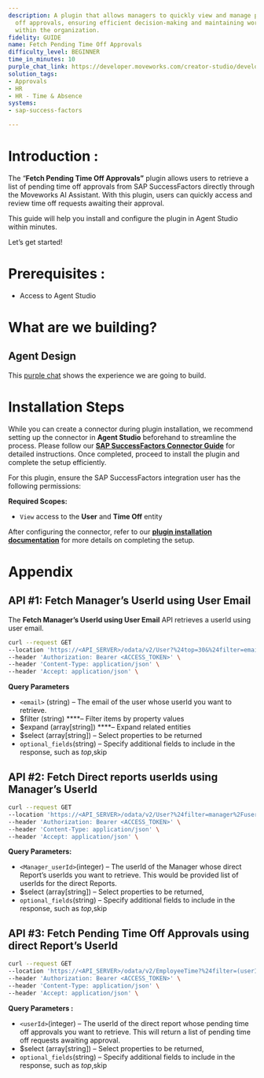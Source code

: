 ```yaml
---
description: A plugin that allows managers to quickly view and manage pending time
  off approvals, ensuring efficient decision-making and maintaining workforce availability
  within the organization.
fidelity: GUIDE
name: Fetch Pending Time Off Approvals
difficulty_level: BEGINNER
time_in_minutes: 10
purple_chat_link: https://developer.moveworks.com/creator-studio/developer-tools/purple-chat/?conversation=%7B%22startTimestamp%22%3A%2211%3A43+AM%22%2C%22messages%22%3A%5B%7B%22parts%22%3A%5B%7B%22richText%22%3A%22Check+pending+time+off+requests%22%7D%5D%2C%22role%22%3A%22user%22%7D%2C%7B%22parts%22%3A%5B%7B%22richText%22%3A%22%3Cp%3EHere+are+the+pending+time+off+requests+from+your+direct+reports%3A%3C%2Fp%3E%22%7D%2C%7B%22richText%22%3A%22%3Cp%3ETime+Off+Request+1%3C%2Fp%3E%22%7D%2C%7B%22richText%22%3A%22%3Cp%3E%3Cb%3EEmployee%3A%3C%2Fb%3E+Alex+Johnson%3Cbr%3E%3Cb%3ERequest+Type%3A%3C%2Fb%3E+Vacation%3Cbr%3E%3Cb%3EDates%3A%3C%2Fb%3E+May+10+-+May+14%3Cbr%3E%3Cb%3EReason%3A%3C%2Fb%3E+Family+trip%3C%2Fp%3E%22%7D%2C%7B%22richText%22%3A%22%3Cp%3ETime+Off+Request+2%3C%2Fp%3E%22%7D%2C%7B%22richText%22%3A%22%3Cp%3E%3Cb%3EEmployee%3A%3C%2Fb%3E+Emily+White%3Cbr%3E%3Cb%3ERequest+Type%3A%3C%2Fb%3E+Sick+Leave%3Cbr%3E%3Cb%3EDates%3A%3C%2Fb%3E+May+15%3Cbr%3E%3Cb%3EReason%3A%3C%2Fb%3E+Flu%3C%2Fp%3E%22%7D%2C%7B%22richText%22%3A%22%3Cp%3EWhich+time+off+requests+would+you+like+to+approve+or+reject%3F+Please+list+the+employee+names+separated+by+commas.%3C%2Fp%3E%22%7D%5D%2C%22role%22%3A%22assistant%22%7D%5D%7D
solution_tags:
- Approvals
- HR
- HR - Time & Absence
systems:
- sap-success-factors

---
```


# **Introduction :**

The “**Fetch Pending Time Off Approvals”** plugin allows users to retrieve a list of pending time off approvals from SAP SuccessFactors directly through the Moveworks AI Assistant. With this plugin, users can quickly access and review time off requests awaiting their approval.

This guide will help you install and configure the plugin in Agent Studio within minutes. 

Let’s get started!

# Prerequisites :

- Access to Agent Studio

# What are we building?

## **Agent Design**

This [purple chat](https://developer.moveworks.com/creator-studio/developer-tools/purple-chat?conversation=%7B%22startTimestamp%22%3A%2211%3A43+AM%22%2C%22messages%22%3A%5B%7B%22parts%22%3A%5B%7B%22richText%22%3A%22Check+pending+time+off+requests%22%7D%5D%2C%22role%22%3A%22user%22%7D%2C%7B%22parts%22%3A%5B%7B%22richText%22%3A%22%3Cp%3EHere+are+the+pending+time+off+requests+from+your+direct+reports%3A%3C%2Fp%3E%22%7D%2C%7B%22richText%22%3A%22%3Cp%3ETime+Off+Request+1%3C%2Fp%3E%22%7D%2C%7B%22richText%22%3A%22%3Cp%3E%3Cb%3EEmployee%3A%3C%2Fb%3E+Alex+Johnson%3Cbr%3E%3Cb%3ERequest+Type%3A%3C%2Fb%3E+Vacation%3Cbr%3E%3Cb%3EDates%3A%3C%2Fb%3E+May+10+-+May+14%3Cbr%3E%3Cb%3EReason%3A%3C%2Fb%3E+Family+trip%3C%2Fp%3E%22%7D%2C%7B%22richText%22%3A%22%3Cp%3ETime+Off+Request+2%3C%2Fp%3E%22%7D%2C%7B%22richText%22%3A%22%3Cp%3E%3Cb%3EEmployee%3A%3C%2Fb%3E+Emily+White%3Cbr%3E%3Cb%3ERequest+Type%3A%3C%2Fb%3E+Sick+Leave%3Cbr%3E%3Cb%3EDates%3A%3C%2Fb%3E+May+15%3Cbr%3E%3Cb%3EReason%3A%3C%2Fb%3E+Flu%3C%2Fp%3E%22%7D%2C%7B%22richText%22%3A%22%3Cp%3EWhich+time+off+requests+would+you+like+to+approve+or+reject%3F+Please+list+the+employee+names+separated+by+commas.%3C%2Fp%3E%22%7D%5D%2C%22role%22%3A%22assistant%22%7D%5D%7D) shows the experience we are going to build.

# **Installation Steps**

While you can create a connector during plugin installation, we recommend setting up the connector in **Agent Studio** beforehand to streamline the process. Please follow our [**SAP SuccessFactors Connector Guide**](https://developer.moveworks.com/creator-studio/resources/connector/?id=sap-success-factors&commit_id=21f2fb0f5f2b0852c62a72235121cd8d78d6b46b;) for detailed instructions. Once completed, proceed to install the plugin and complete the setup efficiently.

For this plugin, ensure the SAP SuccessFactors integration user has the following permissions:

**Required Scopes:**

- `View` access to the **User** and **Time Off** entity

After configuring the connector, refer to our [**plugin installation documentation**](https://help.moveworks.com/docs/ai-agent-marketplace-installation) for more details on completing the setup.

# **Appendix**

## API #1: **Fetch Manager’s UserId using User Email**

The **Fetch Manager’s UserId using User Email** API retrieves a userId using user email.

```bash
curl --request GET
--location 'https://<API_SERVER>/odata/v2/User?%24top=30&%24filter=email%20eq%20%27<email>%27%20&%24select=defaultFullName%2Cemail%2CempId%2CfirstName%2CuserId%2C%20username%2CassignmentUUID%2Cmanager&%24expand=manager' \
--header 'Authorization: Bearer <ACCESS_TOKEN>' \
--header 'Content-Type: application/json' \
--header 'Accept: application/json' \
```

**Query Parameters**

- `<email>` (string) – The email of the user whose userId you want to retrieve.
- $filter (string) ****– Filter items by property values
- $expand (array[string]) ****– Expand related entities
- $select (array[string]) – Select properties to be returned
- `optional_fields`(string) – Specify additional fields to include in the response, such as $top,$skip

## API #2: **Fetch Direct reports userIds using Manager’s UserId**

```bash
curl --request GET
--location 'https://<API_SERVER>/odata/v2/User?%24filter=manager%2FuserId%20eq%20%27<Manager_userId>%27&%24select=userId%2CdisplayName' \
--header 'Authorization: Bearer <ACCESS_TOKEN>' \
--header 'Content-Type: application/json' \
--header 'Accept: application/json' \

```

**Query Parameters:**

- `<Manager_userId>`(integer) – The userId of the Manager whose direct Report’s userIds you want to retrieve. This would be provided list of userIds for the direct Reports.
- $select (array[string]) – Select properties to be returned,
- `optional_fields`(string) – Specify additional fields to include in the response, such as $top,$skip

## API #3: **Fetch Pending Time Off Approvals using** direct Report’s **UserId**

```bash
curl --request GET
--location 'https://<API_SERVER>/odata/v2/EmployeeTime?%24filter=(userId%20eq%20%27<userId>%27)%20and%20approvalStatus%20eq%20%27PENDING%27%20and%20(timeType%20eq%20%27TT_SICK_REC%27%20or%20timeType%20eq%20%27TT_VAC_REC%27%20or%20timeType%20eq%20%27TT_MATERNITY%27%20or%20timeType%20eq%20%27TT_PTO%27%20or%20timeType%20eq%20%27JURY%27%20or%20timeType%20eq%20%27LOATT%27%20or%20timeType%20eq%20%27LTDTT1%27%20or%20timeType%20eq%20%27STD%27%20or%20timeType%20eq%20%27Absc_OpenEnd%27%20or%20timeType%20eq%20%27TOIL_TT%27)&%24select=userId%2CstartDate%2CendDate%2CtimeTypeNav%2FexternalCode%2CtimeTypeNav%2FexternalName_defaultValue%2CapprovalStatus%2CuserIdNav%2FdefaultFullName%2CuserIdNav%2Fcountry&%24expand=userIdNav%2CtimeTypeNav' \
--header 'Authorization: Bearer <ACCESS_TOKEN>' \
--header 'Content-Type: application/json' \
--header 'Accept: application/json' \
```

**Query Parameters :**

- `<userId>`(integer) – The userId of the direct report whose pending time off approvals you want to retrieve. This will return a list of pending time off requests awaiting approval.
- $select (array[string]) – Select properties to be returned,
- `optional_fields`(string) – Specify additional fields to include in the response, such as $top,$skip
